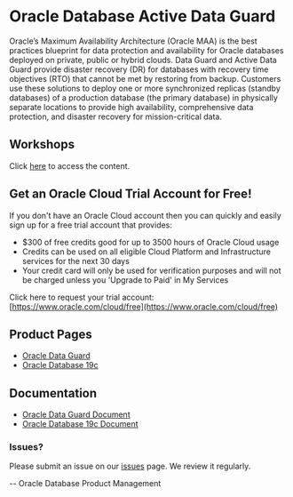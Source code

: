 # Oracle Database Active Data Guard

Oracle’s Maximum Availability Architecture (Oracle MAA) is the best practices blueprint for data protection and availability for Oracle databases deployed on private, public or hybrid clouds. Data Guard and Active Data Guard provide disaster recovery (DR) for databases with recovery time objectives (RTO) that cannot be met by restoring from backup. Customers use these solutions to deploy one or more synchronized replicas (standby databases) of a production database (the primary database) in physically separate locations to provide high availability, comprehensive data protection, and disaster recovery for mission-critical data. 



## Workshops
Click [here](https://minqiaowang.github.io/on-premise-adg/workshop/index.html) to access the content.


## Get an Oracle Cloud Trial Account for Free!
If you don't have an Oracle Cloud account then you can quickly and easily sign up for a free trial account that provides:
- $300 of free credits good for up to 3500 hours of Oracle Cloud usage
- Credits can be used on all eligible Cloud Platform and Infrastructure services for the next 30 days
- Your credit card will only be used for verification purposes and will not be charged unless you 'Upgrade to Paid' in My Services

Click here to request your trial account: [https://www.oracle.com/cloud/free](https://www.oracle.com/cloud/free)


## Product Pages
- [Oracle Data Guard](https://www.oracle.com/database/technologies/high-availability/dataguard.html)
- [Oracle Database 19c](https://www.oracle.com/database/)

## Documentation
- [Oracle Data Guard Document](https://docs.oracle.com/en/database/oracle/oracle-database/19/sbydb/index.html)
- [Oracle Database 19c Document](https://docs.oracle.com/en/database/oracle/oracle-database/19/books.html)

### Issues?
Please submit an issue on our [issues](https://github.com/oracle/learning-library/issues) page.  We review it regularly.

-- Oracle Database Product Management
